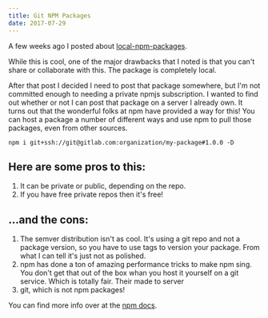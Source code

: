 ```yaml
---
title: Git NPM Packages
date: 2017-07-29
---
```


A few weeks ago I posted about [local-npm-packages][].

While this is cool, one of the major drawbacks that I noted is that you can't share or collaborate with this. The package is completely local.

After that post I decided I need to post that package somewhere, but I'm not committed enough to needing a private npmjs subscription. I wanted to find out whether or not I can post that package on a server I already own. It turns out that the wonderful folks at npm have provided a way for this!
You can host a package a number of different ways and use npm to pull those packages, even from other sources.

```shell
npm i git+ssh://git@gitlab.com:organization/my-package#1.0.0 -D
```

## Here are some pros to this:

1. It can be private or public, depending on the repo.
1. If you have free private repos then it's free!

## ...and the cons:

1. The semver distribution isn't as cool. It's using a git repo and not a package version, so you have to use tags to version your package. From what I can tell it's just not as polished.
1. npm has done a ton of amazing performance tricks to make npm sing. You don't get that out of the box whan you host it yourself on a git service. Which is totally fair. Their made to server
1. git, which is not npm packages!

You can find more info over at the [npm docs][].

[local-npm-packages]: /local-npm-packages "Local NPM Packages"
[npm docs]: https://docs.npmjs.com/cli/install "npmjs docs"

